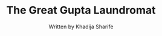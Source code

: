 ---
name: gupta-laundromat
image: 4.jpg
title: "The Great Gupta Laundromat"
subtitle: "Written by Khadija Sharife"
summary: "A previous exposé found $115m in funds remitted by Transnet via CSR to Gupta-linked proxy, Salim Essa. We expose a further $30m sent to additional Hong Kong shell companies as part of the same deals and the broader illicit laundromat using another little known Chinese-owned company in South Africa."
meta: "This story was published by OCCRP using Guptaleaks documents, confidential banking data from Bank of Baroda, and public records."
attribution: "Trust Africa supported this project."
external-url: 
user:
- tag: "OCCRP"
- tag: "trustafrica"
hashtag:
- tag: "GuptaLeaks"
- tag: "StateCaptureBanksters"
- tag: "IFF"
---